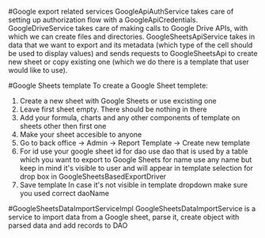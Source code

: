 #Google export related services 
GoogleApiAuthService takes care of setting up authorization flow with a GoogleApiCredentials.
GoogleDriveService takes care of making calls to Google Drive APIs, with which we can create files and directories.
GoogleSheetsApiService takes in data that we want to export and its metadata (which type of the cell should be used to display values) and sends requests to GoogleSheetsApi to create new sheet or copy existing one (which we do there is a template that user would like to use).

#Google Sheets template
To create a Google Sheet templete:
1. Create a new sheet with Google Sheets or use excisting one
2. Leave first sheet empty. There should be nothing in there
3. Add your formula, charts and any other components of template on sheets other then first one
4. Make your sheet accesible to anyone
5. Go to back office -> Admin -> Report Template -> Create new template
6. For id use your google sheet id
for dao use dao that is used by a table which you want to export to Google Sheets
for name use any name but keep in mind it's visible to user and will appear in template selection for drop box in GoogleSheetsBasedExportDriver
7. Save template
In case it's not visible in template dropdown make sure you used correct daoName

#GoogleSheetsDataImportServiceImpl
GoogleSheetsDataImportService is a service to import data from a Google sheet, parse it, create object with parsed data and add records to DAO